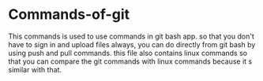 # Commands-of-git
This commands is used to use commands in git bash app.
so that you don't have to sign in and upload files always, you can do directly from git bash by using push and pull commands.
this file also contains linux commands so that you can compare the git commands with linux commands because it s similar with that.

